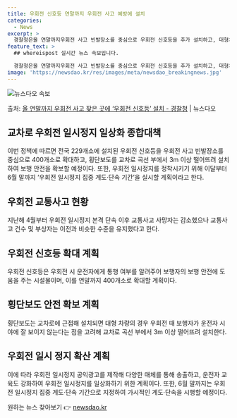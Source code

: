 ```yaml
---
title: 우회전 신호등 연말까지 우회전 사고 예방에 설치
categories:
  - News
excerpt: >
  경찰청은올 연말까지우회전 사고 빈발장소를 중심으로 우회전 신호등을 추가 설치하고, 대형차량 등의 운전자 시야…
feature_text: >
  ## whereispost 실시간 뉴스 속보입니다.

  경찰청은올 연말까지우회전 사고 빈발장소를 중심으로 우회전 신호등을 추가 설치하고, 대형차량 등의 운전자 시야…
image: 'https://newsdao.kr/res/images/meta/newsdao_breakingnews.jpg'
---
```


![뉴스다오 속보](https://newsdao.kr/res/images/meta/newsdao_breakingnews.jpg)

<p>출처: <a href="https://newsdao.kr/3735" rel="dofollow">올 연말까지 우회전 사고 잦은 곳에 ‘우회전 신호등’ 설치 - 경찰청</a> | 뉴스다오</p>

<h2 data-ke-size="size26">교차로 우회전 일시정지 일상화 종합대책</h2>
이번 정책에 따르면 전국 229개소에 설치된 우회전 신호등을 우회전 사고 빈발장소를 중심으로 400개소로 확대하고, 횡단보도를 교차로 곡선 부에서 3m 이상 떨어뜨려 설치하여 보행 안전을 확보할 예정이다. 또한, 우회전 일시정지를 정착시키기 위해 이달부터 6월 말까지 ‘우회전 일시정지 집중 계도·단속 기간’을 실시할 계획이라고 한다.

<h2 data-ke-size="size26">우회전 교통사고 현황</h2>
지난해 4월부터 우회전 일시정지 본격 단속 이후 교통사고 사망자는 감소했으나 교통사고 건수 및 부상자는 이전과 비슷한 수준을 유지했다고 한다.

<h2 data-ke-size="size26">우회전 신호등 확대 계획</h2>
우회전 신호등은 우회전 시 운전자에게 통행 여부를 알려주어 보행자의 보행 안전에 도움을 주는 시설물이며, 이를 연말까지 400개소로 확대할 계획이다.

<h2 data-ke-size="size26">횡단보도 안전 확보 계획</h2>
횡단보도는 교차로에 근접해 설치되면 대형 차량의 경우 우회전 때 보행자가 운전자 시야에 잘 보이지 않는다는 점을 고려해 교차로 곡선 부에서 3m 이상 떨어뜨려 설치한다.

<h2 data-ke-size="size26">우회전 일시 정지 확산 계획</h2>
이에 따라 우회전 일시정지 공익광고를 제작해 다양한 매체를 통해 송출하고, 운전자 교육도 강화하여 우회전 일시정지를 일상화하기 위한 계획이다. 또한, 6월 말까지는 우회전 일시정지 집중 계도·단속 기간으로 지정하여 가시적인 계도·단속을 시행할 예정이다. 

원하는 뉴스 찾아보기 👉 <a href="https://newsdao.kr" rel="dofollow">newsdao.kr</a>


